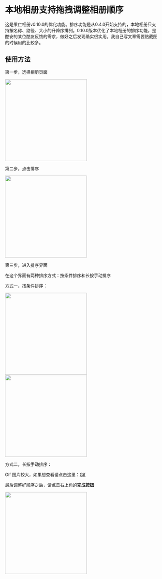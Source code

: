 # 本地相册支持拖拽调整相册顺序

这是果仁相册v0.10.0的优化功能。排序功能是从0.4.0开始支持的，本地相册只支持按名称、路径、大小的升降序排列。0.10.0版本优化了本地相册的排序功能，是酷安的某位酷友反馈的需求，做好之后发现确实很实用。我自己写文章需要贴截图的时候用的比较多。

## 使用方法

第一步，选择相册页面

<img src="../imgs/涂鸦_Screenshot_2019-05-07-14-18-07-033_果仁相册.jpg" width="270"/>

第二步，点击排序

<img src="../imgs/Screenshot_2019-05-07-14-18-36-178_果仁相册.png" width="270"/>

第三步，进入排序界面

在这个界面有两种排序方式：按条件排序和长按手动排序

方式一，按条件排序：

<img src="../imgs/Screenshot_2019-05-07-14-18-47-771_果仁相册.png" width="270"/><img src="../imgs/Screenshot_2019-05-07-14-36-33-508_果仁相册.png" width="270"/>

方式二，长按手动排序：

Gif 图片较大，如果想查看请点击这里：[Gif](../imgs/Gif_20190507_144132.gif)

最后调整好顺序之后，请点击右上角的**完成按钮**

<img src="../imgs/Screenshot_2019-05-07-14-19-40-189_果仁相册.png" width="270"/>